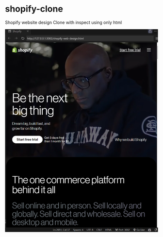 # shopify-clone
Shopify website design Clone with inspect using only html

<center>

![Centered Image](screenshot.png)

</center>